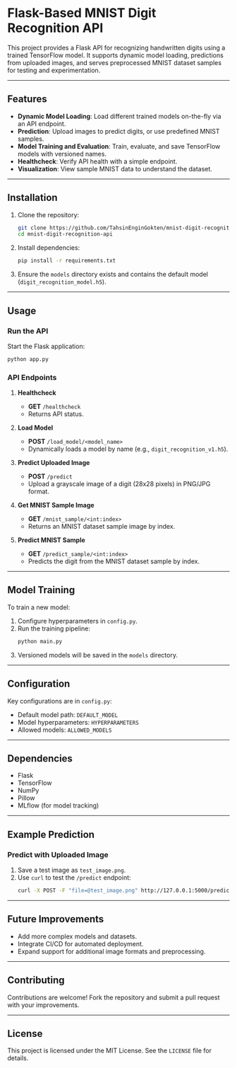 # Flask-Based MNIST Digit Recognition API

This project provides a Flask API for recognizing handwritten digits using a trained TensorFlow model. It supports dynamic model loading, predictions from uploaded images, and serves preprocessed MNIST dataset samples for testing and experimentation.

---

## Features

- **Dynamic Model Loading**: Load different trained models on-the-fly via an API endpoint.
- **Prediction**: Upload images to predict digits, or use predefined MNIST samples.
- **Model Training and Evaluation**: Train, evaluate, and save TensorFlow models with versioned names.
- **Healthcheck**: Verify API health with a simple endpoint.
- **Visualization**: View sample MNIST data to understand the dataset.

---

## Installation

1. Clone the repository:
   ```bash
   git clone https://github.com/TahsinEnginGokten/mnist-digit-recognition-api.git
   cd mnist-digit-recognition-api
   ```

2. Install dependencies:
   ```bash
   pip install -r requirements.txt
   ```

3. Ensure the `models` directory exists and contains the default model (`digit_recognition_model.h5`).

---

## Usage

### Run the API

Start the Flask application:
```bash
python app.py
```

### API Endpoints

1. **Healthcheck**
   - **GET** `/healthcheck`
   - Returns API status.

2. **Load Model**
   - **POST** `/load_model/<model_name>`
   - Dynamically loads a model by name (e.g., `digit_recognition_v1.h5`).

3. **Predict Uploaded Image**
   - **POST** `/predict`
   - Upload a grayscale image of a digit (28x28 pixels) in PNG/JPG format.

4. **Get MNIST Sample Image**
   - **GET** `/mnist_sample/<int:index>`
   - Returns an MNIST dataset sample image by index.

5. **Predict MNIST Sample**
   - **GET** `/predict_sample/<int:index>`
   - Predicts the digit from the MNIST dataset sample by index.

---

## Model Training

To train a new model:
1. Configure hyperparameters in `config.py`.
2. Run the training pipeline:
   ```bash
   python main.py
   ```
3. Versioned models will be saved in the `models` directory.

---

## Configuration

Key configurations are in `config.py`:
- Default model path: `DEFAULT_MODEL`
- Model hyperparameters: `HYPERPARAMETERS`
- Allowed models: `ALLOWED_MODELS`

---

## Dependencies

- Flask
- TensorFlow
- NumPy
- Pillow
- MLflow (for model tracking)

---

## Example Prediction

### Predict with Uploaded Image
1. Save a test image as `test_image.png`.
2. Use `curl` to test the `/predict` endpoint:
   ```bash
   curl -X POST -F "file=@test_image.png" http://127.0.0.1:5000/predict
   ```

---

## Future Improvements

- Add more complex models and datasets.
- Integrate CI/CD for automated deployment.
- Expand support for additional image formats and preprocessing.

---

## Contributing

Contributions are welcome! Fork the repository and submit a pull request with your improvements.

---

## License

This project is licensed under the MIT License. See the `LICENSE` file for details.
